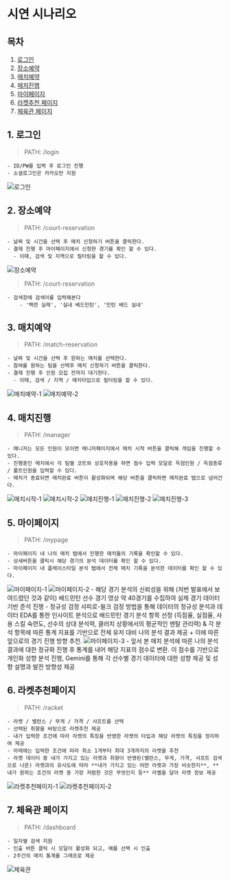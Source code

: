 # 시연 시나리오

## 목차

1. [로그인](#1-로그인)
2. [장소예약](#2-장소예약)
3. [매치예약](#3-매치예약)
4. [매치진행](#4-매치진행)
5. [마이페이지](#5-마이페이지)
6. [라켓추천 페이지](#6-라켓추천페이지)
7. [체육관 페이지](#7-체육관-페이지)

## 1. 로그인

> PATH: /login

    - ID/PW를 입력 후 로그인 진행
    - 소셜로그인은 카카오만 지원

![로그인](/exec/4.%20시연시나리오/imgs/login.png)

## 2. 장소예약

> PATH: /court-reservation

    - 날짜 및 시간을 선택 후 매치 신청하기 버튼을 클릭한다.
    - 결제 진행 후 마이페이지에서 신청한 경기를 확인 할 수 있다.
      - 이때, 검색 및 지역으로 필터링을 할 수 있다.

![장소예약](/exec/4.%20시연시나리오//imgs/courtReservation.png)

> PATH: /court-reservation

    - 검색창에 검색어를 입력해본다
        - '백련 실래', '실내 베드민턴', '민턴 배드 실내'

## 3. 매치예약

> PATH: /match-reservation

    - 날짜 및 시간을 선택 후 원하는 매치를 선택한다.
    - 참여를 원하는 팀을 선택후 매치 신청하기 버튼을 클릭한다.
    - 결제 진행 후 인원 모집 전까지 대기한다.
      - 이때, 검색 / 지역 / 매치타입으로 필터링을 할 수 있다.

![매치예약-1](/exec/4.%20시연시나리오//imgs/matchReservation1.png)
![매치예약-2](/exec/4.%20시연시나리오//imgs/matchReservation2.png)

## 4. 매치진행

> PATH: /manager

    - 매니저는 모든 인원이 모이면 매니저페이지에서 매치 시작 버튼을 클릭해 게임을 진행할 수 있다.
    - 진행중인 매치에서 각 팀별 코트와 상호작용을 하면 점수 입력 모달로 득점인원 / 득점종류 / 폴트인원을 입력할 수 있다.
    - 매치가 종료되면 매치완료 버튼이 활성화되며 해당 버튼을 클릭하면 매치완료 탭으로 넘어간다.

![매치시작-1](/exec/4.%20시연시나리오//imgs/matchStart1.png)
![매치시작-2](/exec/4.%20시연시나리오//imgs/matchStart2.png)
![매치진행-1](/exec/4.%20시연시나리오//imgs/matchPlay1.png)
![매치진행-2](/exec/4.%20시연시나리오//imgs/matchPlay2.png)
![매치진행-3](/exec/4.%20시연시나리오//imgs/matchPlay3.png)

## 5. 마이페이지

> PATH: /mypage

    - 마이페이지 내 나의 매치 탭에서 진행한 매치들의 기록을 확인할 수 있다.
    - 상세버튼을 클릭시 해당 경기의 분석 데이터를 확인 할 수 있다.
    - 마이페이지 내 플레이스타일 분석 탭에서 전체 매치 기록을 분석한 데이터를 확인 할 수 있다.

![마이페이지-1](/exec/4.%20시연시나리오//imgs/mypage1.png)
![마이페이지-2](/exec/4.%20시연시나리오//imgs/mypage2.png) - 해당 경기 분석의 신뢰성을 위해 (저번 발표에서 보여드렸던 것과 같이) 배드민턴 선수 경기 영상 약 40경기를 수집하여 실제 경기 데이터 기반 준석 진행 - 정규성 검정 샤피로-윌크 검정 방법을 통해 데이터의 정규성 분석과 데이터 EDA를 통한 인사이트 분석으로 배드민턴 경기 분석 항목 선정 (득점율, 실점율, 사용 스킬 숙련도, 선수의 상대 분석력, 클러치 상황에서의 평균적인 멘탈 관리력) & 각 분석 항목에 따른 통계 지표를 기반으로 전체 유저 대비 나의 분석 결과 제공 + 이에 따른 앞으로의 경기 진행 방향 추천.
![마이페이지-3](/exec/4.%20시연시나리오//imgs/mypage3.png) - 앞서 본 매치 분석에 따른 나의 분석 결과에 대한 정규화 진행 후 통계를 내어 해당 지표의 점수로 변환. 이 점수를 기반으로 개인화 성향 분석 진행, Gemini를 통해 각 선수별 경기 데이터에 대한 성향 제공 및 성향 설명과 발전 방향성 제공

## 6. 라켓추천페이지

> PATH: /racket

    - 라켓 / 밸런스 / 무게 / 가격 / 샤프트를 선택
    - 선택된 취향을 바탕으로 라켓추천 제공
    - 내가 입력한 조건에 따라 라켓의 특징을 반영한 라켓의 타입과 해당 라켓의 특징을 정리하여 제공
    - 아래에는 입력한 조건에 따라 최소 1개부터 최대 3개까지의 라켓을 추천
    - 라켓 데이터 중 내가 가지고 있는 라켓과 취향이 반영된(밸런스, 무게, 가격, 샤프트 검색으로 나온) 라켓과의 유사도에 따라 **내가 가지고 있는 어떤 라켓과 가장 비슷한지**, **내가 원하는 조건의 라켓 중 가장 저렴한 것은 무엇인지 등** 라벨을 달아 라켓 정보 제공

![라켓추천페이지-1](/exec/4.%20시연시나리오//imgs/racket1.png)
![라켓추천페이지-2](/exec/4.%20시연시나리오//imgs/racket2.png)

## 7. 체육관 페이지

> PATH: /dashboard

    - 일자별 검색 지원
    - 인출 버튼 클릭 시 모달이 활성화 되고, 예를 선택 시 인출
    - 2주간의 매치 통계를 그래프로 제공

![체육관](/exec/4.%20시연시나리오//imgs/gym.png)
